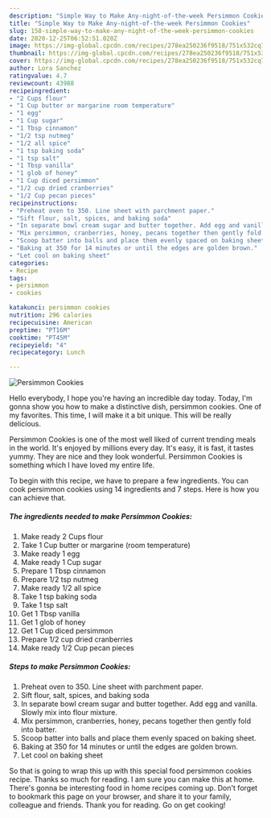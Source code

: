 ```yaml
---
description: "Simple Way to Make Any-night-of-the-week Persimmon Cookies"
title: "Simple Way to Make Any-night-of-the-week Persimmon Cookies"
slug: 158-simple-way-to-make-any-night-of-the-week-persimmon-cookies
date: 2020-12-25T06:52:51.020Z
image: https://img-global.cpcdn.com/recipes/278ea250236f9518/751x532cq70/persimmon-cookies-recipe-main-photo.jpg
thumbnail: https://img-global.cpcdn.com/recipes/278ea250236f9518/751x532cq70/persimmon-cookies-recipe-main-photo.jpg
cover: https://img-global.cpcdn.com/recipes/278ea250236f9518/751x532cq70/persimmon-cookies-recipe-main-photo.jpg
author: Lora Sanchez
ratingvalue: 4.7
reviewcount: 43988
recipeingredient:
- "2 Cups flour"
- "1 Cup butter or margarine room temperature"
- "1 egg"
- "1 Cup sugar"
- "1 Tbsp cinnamon"
- "1/2 tsp nutmeg"
- "1/2 all spice"
- "1 tsp baking soda"
- "1 tsp salt"
- "1 Tbsp vanilla"
- "1 glob of honey"
- "1 Cup diced persimmon"
- "1/2 cup dried cranberries"
- "1/2 Cup pecan pieces"
recipeinstructions:
- "Preheat oven to 350. Line sheet with parchment paper."
- "Sift flour, salt, spices, and baking soda"
- "In separate bowl cream sugar and butter together. Add egg and vanilla. Slowly mix into flour mixture."
- "Mix persimmon, cranberries, honey, pecans together then gently fold into batter."
- "Scoop batter into balls and place them evenly spaced on baking sheet."
- "Baking at 350 for 14 minutes or until the edges are golden brown."
- "Let cool on baking sheet"
categories:
- Recipe
tags:
- persimmon
- cookies

katakunci: persimmon cookies 
nutrition: 296 calories
recipecuisine: American
preptime: "PT16M"
cooktime: "PT45M"
recipeyield: "4"
recipecategory: Lunch

---
```



![Persimmon Cookies](https://img-global.cpcdn.com/recipes/278ea250236f9518/751x532cq70/persimmon-cookies-recipe-main-photo.jpg)

Hello everybody, I hope you're having an incredible day today. Today, I'm gonna show you how to make a distinctive dish, persimmon cookies. One of my favorites. This time, I will make it a bit unique. This will be really delicious.



Persimmon Cookies is one of the most well liked of current trending meals in the world. It's enjoyed by millions every day. It's easy, it is fast, it tastes yummy. They are nice and they look wonderful. Persimmon Cookies is something which I have loved my entire life.


To begin with this recipe, we have to prepare a few ingredients. You can cook persimmon cookies using 14 ingredients and 7 steps. Here is how you can achieve that.

<!--inarticleads1-->

##### The ingredients needed to make Persimmon Cookies:

1. Make ready 2 Cups flour
1. Take 1 Cup butter or margarine (room temperature)
1. Make ready 1 egg
1. Make ready 1 Cup sugar
1. Prepare 1 Tbsp cinnamon
1. Prepare 1/2 tsp nutmeg
1. Make ready 1/2 all spice
1. Take 1 tsp baking soda
1. Take 1 tsp salt
1. Get 1 Tbsp vanilla
1. Get 1 glob of honey
1. Get 1 Cup diced persimmon
1. Prepare 1/2 cup dried cranberries
1. Make ready 1/2 Cup pecan pieces




<!--inarticleads2-->

##### Steps to make Persimmon Cookies:

1. Preheat oven to 350. Line sheet with parchment paper.
1. Sift flour, salt, spices, and baking soda
1. In separate bowl cream sugar and butter together. Add egg and vanilla. Slowly mix into flour mixture.
1. Mix persimmon, cranberries, honey, pecans together then gently fold into batter.
1. Scoop batter into balls and place them evenly spaced on baking sheet.
1. Baking at 350 for 14 minutes or until the edges are golden brown.
1. Let cool on baking sheet




So that is going to wrap this up with this special food persimmon cookies recipe. Thanks so much for reading. I am sure you can make this at home. There's gonna be interesting food in home recipes coming up. Don't forget to bookmark this page on your browser, and share it to your family, colleague and friends. Thank you for reading. Go on get cooking!
